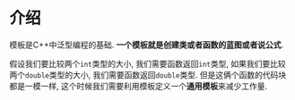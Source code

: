 # 介绍

模板是C++中泛型编程的基础. **一个模板就是创建类或者函数的蓝图或者说公式**. 

假设我们要比较两个`int`类型的大小, 我们需要函数返回`int`类型, 如果我们要比较两个`double`类型的大小, 我们需要函数返回`double`类型. 但是这俩个函数的代码块都是一模一样, 这个时候我们需要利用模板定义一个**通用模板**来减少工作量.

